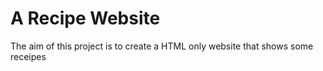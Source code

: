 # A Recipe Website
The aim of this project is to create a HTML only website that shows 
some receipes
